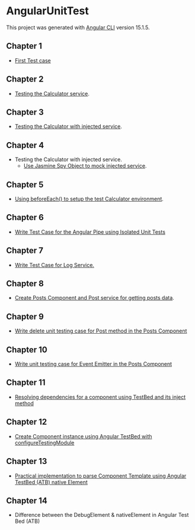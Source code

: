 # AngularUnitTest

This project was generated with [Angular CLI](https://github.com/angular/angular-cli) version 15.1.5.

## Chapter 1

* [First Test case](https://github.com/cloverhsc/Angular-Unit-Test/tree/chapter-1)

## Chapter 2

* [Testing the Calculator service](https://github.com/cloverhsc/Angular-Unit-Test/tree/chapter-2).

## Chapter 3

* [Testing the Calculator with injected service](https://github.com/cloverhsc/Angular-Unit-Test/tree/chapter-3).

## Chapter 4

* Testing the Calculator with injected service.
  * [Use Jasmine Spy Object to mock injected service](https://github.com/cloverhsc/Angular-Unit-Test/tree/chapter-4).

## Chapter 5

* [Using beforeEach() to setup the test Calculator environment](https://github.com/cloverhsc/Angular-Unit-Test/tree/chapter-5).

## Chapter 6

* [Write Test Case for the Angular Pipe using Isolated Unit Tests](https://github.com/cloverhsc/Angular-Unit-Test/tree/chapter-6)

## Chapter 7

* [Write Test Case for Log Service.](https://github.com/cloverhsc/Angular-Unit-Test/tree/chapter-7)

## Chapter 8

* [Create Posts Component and Post service for getting posts data](https://github.com/cloverhsc/Angular-Unit-Test/tree/chapter-8).

## Chapter 9

* [Write delete unit testing case for Post method in the Posts Component](https://github.com/cloverhsc/Angular-Unit-Test/tree/chapter-9)

## Chapter 10

* [Write unit testing case for Event Emitter in the Posts Component](https://github.com/cloverhsc/Angular-Unit-Test/tree/chapter-10)

## Chapter 11

* [Resolving dependencies for a component using TestBed and its inject method](https://github.com/cloverhsc/Angular-Unit-Test/tree/chapter-11)

## Chapter 12

* [Create Component instance using Angular TestBed with configureTestingModule](https://github.com/cloverhsc/Angular-Unit-Test/tree/chapter-12)

## Chapter 13

* [Practical implementation to parse Component Template using Angular TestBed (ATB) native Element](https://github.com/cloverhsc/Angular-Unit-Test/tree/chapter-13)

## Chapter 14

* Difference between the DebugElement & nativeElement in Angular Test Bed (ATB)
